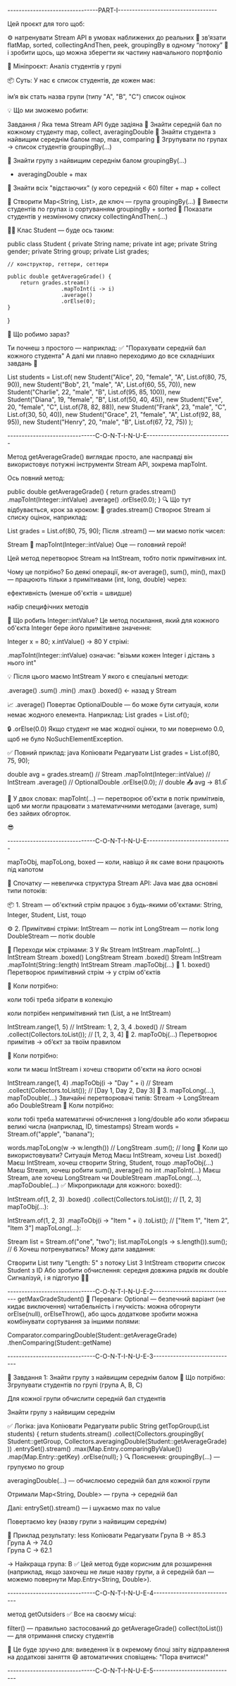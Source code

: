 --------------------------------PART-I-----------------------------------

Цей проєкт для того щоб:

⚙️ натренувати Stream API в умовах наближених до реальних
🧠 зв’язати flatMap, sorted, collectingAndThen, peek, groupingBy в одному “потоку”
💼 і зробити щось, що можна зберегти як частину навчального портфоліо

🎯 Мініпроєкт: Аналіз студентів у групі

📦 Суть:
У нас є список студентів, де кожен має:

ім’я
вік
стать
назва групи (типу "A", "B", "C")
список оцінок

💡 Що ми зможемо робити:

Завдання / Яка тема Stream API буде задіяна
🔹 Знайти середній бал по кожному студенту	map, collect, averagingDouble
🔹 Знайти студента з найвищим середнім балом	map, max, comparing
🔹 Згрупувати по групах → список студентів	groupingBy(...)

🔹 Знайти групу з найвищим середнім балом	groupingBy(...) 
+ averagingDouble + max


🔹 Знайти всіх "відстаючих" (у кого середній < 60)	filter + map + collect

🔹 Створити Map<String, List<Student>>, де ключ — група	groupingBy(...)
🔹 Вивести студентів по групах із сортуванням	groupingBy + sorted
🔹 Показати студентів у незмінному списку	collectingAndThen(...)

👨‍🎓 Клас Student — буде ось таким:

public class Student {
private String name;
private int age;
private String gender;
private String group;
private List<Integer> grades;

    // конструктор, геттери, сеттери

    public double getAverageGrade() {
        return grades.stream()
                     .mapToInt(i -> i)
                     .average()
                     .orElse(0);
    }
}

🔧 Що робимо зараз?

Ти почнеш з простого — наприклад: ✅ "Порахувати середній бал кожного студента"
А далі ми плавно переходимо до все складніших завдань 🧗

List<Student> students = List.of(
new Student("Alice", 20, "female", "A", List.of(80, 75, 90)),
new Student("Bob", 21, "male", "A", List.of(60, 55, 70)),
new Student("Charlie", 22, "male", "B", List.of(95, 85, 100)),
new Student("Diana", 19, "female", "B", List.of(50, 40, 45)),
new Student("Eve", 20, "female", "C", List.of(78, 82, 88)),
new Student("Frank", 23, "male", "C", List.of(30, 50, 40)),
new Student("Grace", 21, "female", "A", List.of(92, 88, 95)),
new Student("Henry", 20, "male", "B", List.of(67, 72, 75))
);

-------------------------------C-O-N-T-I-N-U-E------------------------------

Метод getAverageGrade() виглядає просто, але насправді він використовує 
потужні інструменти Stream API, зокрема mapToInt.

Ось повний метод:

public double getAverageGrade() {
return grades.stream()
.mapToInt(Integer::intValue)
.average()
.orElse(0.0);
}
🔍 Що тут відбувається, крок за кроком:
🧱 grades.stream()
Створює Stream<Integer> зі списку оцінок, наприклад:

List<Integer> grades = List.of(80, 75, 90);
Після .stream() — ми маємо потік чисел:

Stream<Integer>
🔧 mapToInt(Integer::intValue)
Оце — головний герой!

Цей метод перетворює Stream<Integer> на IntStream, 
тобто потік примітивних int.

Чому це потрібно?
Бо деякі операції, як-от average(), sum(), min(), 
max() — працюють тільки з примітивами (int, long, double) через:

ефективність (менше об'єктів = швидше)

набір специфічних методів

📌 Що робить Integer::intValue?
Це метод посилання, який для кожного об'єкта Integer 
бере його примітивне значення:

Integer x = 80;
x.intValue() → 80
У стрімі:

.mapToInt(Integer::intValue)
означає: "візьми кожен Integer і дістань з нього int"

💡 Після цього маємо IntStream
У якого є спеціальні методи:

.average()
.sum()
.min()
.max()
.boxed() ← назад у Stream<Integer>

📈 .average()
Повертає OptionalDouble — бо може бути ситуація, 
коли немає жодного елемента.
Наприклад: List<Integer> grades = List.of();

🔒 .orElse(0.0)
Якщо студент не має жодної оцінки, 
то ми повернемо 0.0, щоб не було NoSuchElementException.

✅ Повний приклад:
java
Копіювати
Редагувати
List<Integer> grades = List.of(80, 75, 90);

double avg = grades.stream()          // Stream<Integer>
.mapToInt(Integer::intValue) // IntStream
.average()                   // OptionalDouble
.orElse(0.0);                // double
📤 avg → 81.6̅

🎯 У двох словах:
mapToInt(...) — перетворює об'єкти в потік примітивів, 
щоб ми могли працювати з математичними методами 
(average, sum) без зайвих обгорток.



😎

-------------------------------C-O-N-T-I-N-U-E------------------------------

mapToObj, mapToLong, boxed — коли,
навіщо й як саме вони працюють під капотом

🧠 Спочатку — невеличка структура Stream API:
Java має два основні типи потоків:

📦 1. Stream<T> — об'єктний стрім
працює з будь-якими об'єктами: String, Integer, Student, List<T>, тощо

⚙ 2. Примітивні стріми:
IntStream — потік int
LongStream — потік long
DoubleStream — потік double

🔄 Переходи між стрімами:
З	У	Як
Stream<Integer>	IntStream	.mapToInt(...)
IntStream	Stream<Integer>	.boxed()
LongStream	Stream<Long>	.boxed()
Stream<String>	IntStream	.mapToInt(String::length)
IntStream	Stream<String>	.mapToObj(...)
🔧 1. boxed()
Перетворює примітивний стрім → у стрім об'єктів

📌 Коли потрібно:

коли тобі треба зібрати в колекцію

коли потрібен непримітивний тип (List<Integer>, а не IntStream)

IntStream.range(1, 5)         // IntStream: 1, 2, 3, 4
.boxed()             // Stream<Integer>
.collect(Collectors.toList());  // [1, 2, 3, 4]
🔧 2. mapToObj(...)
Перетворює примітив → об’єкт за твоїм правилом

📌 Коли потрібно:

коли ти маєш IntStream і хочеш створити об'єкти на його основі

IntStream.range(1, 4)
.mapToObj(i -> "Day " + i)  // Stream<String>
.collect(Collectors.toList());
// [Day 1, Day 2, Day 3]
🔧 3. mapToLong(...), mapToDouble(...)
Звичайні перетворювачі типів:
Stream<T> → LongStream або DoubleStream
📌 Коли потрібно:

коли тобі треба математичні обчислення з long/double
або коли збираєш великі числа (наприклад, ID, timestamps)
Stream<String> words = Stream.of("apple", "banana");

words.mapToLong(w -> w.length())  // LongStream
.sum();                      // long
🧩 Коли що використовувати?
Ситуація	Метод
Маєш IntStream, хочеш List<Integer>	.boxed()
Маєш IntStream, хочеш створити String, Student, тощо	.mapToObj(...)
Маєш Stream<T>, хочеш робити sum(), average() по int	.mapToInt(...)
Маєш Stream<T>, але хочеш LongStream чи DoubleStream	.mapToLong(...), 
.mapToDouble(...)
✅ Мікроприклади для кожного:
boxed():

IntStream.of(1, 2, 3)
.boxed()
.collect(Collectors.toList()); // [1, 2, 3]
mapToObj(...):

IntStream.of(1, 2, 3)
.mapToObj(i -> "Item " + i)
.toList(); // ["Item 1", "Item 2", "Item 3"]
mapToLong(...):

Stream<String> list = Stream.of("one", "two");
list.mapToLong(s -> s.length()).sum(); // 6
Хочеш потренуватись?
Можу дати завдання:

Створити List<String> типу "Length: 5" з потоку List<Integer>
З IntStream створити список Student з ID
Або зробити обчислення: середня довжина рядків як double
Сигналізуй, і я підготую 💪😉

-------------------------------C-O-N-T-I-N-U-E-2-----------------------------
getMaxGradeStudent()
📌 Переваги:
Optional<Student> — безпечний варіант (не кидає виключення)
читабельність і гнучкість: можна обгорнути orElse(null), orElseThrow(), або щось додаткове зробити
можна комбінувати сортування за іншими полями:

Comparator.comparingDouble(Student::getAverageGrade)
.thenComparing(Student::getName)

-------------------------------C-O-N-T-I-N-U-E-3-----------------------------

🔹 Завдання 1: Знайти групу з найвищим середнім балом
🎯 Що потрібно:
Згрупувати студентів по групі (група A, B, C)

Для кожної групи обчислити середній бал студентів

Знайти групу з найвищим середнім

✅ Логіка:
java
Копіювати
Редагувати
public String getTopGroup(List<Student> students) {
return students.stream()
.collect(Collectors.groupingBy(
Student::getGroup,
Collectors.averagingDouble(Student::getAverageGrade)
))
.entrySet().stream()
.max(Map.Entry.comparingByValue())
.map(Map.Entry::getKey)
.orElse(null);
}
🔍 Пояснення:
groupingBy(...) — групуємо по group

averagingDouble(...) — обчислюємо середній бал для кожної групи

Отримали Map<String, Double> — група → середній бал

Далі: entrySet().stream() — і шукаємо max по value

Повертаємо key (назву групи з найвищим середнім)

🧪 Приклад результату:
less
Копіювати
Редагувати
Група B → 85.3  
Група A → 74.0  
Група C → 62.1

→ Найкраща група: B
✅ Цей метод буде корисним для розширення (наприклад,
якщо захочеш не лише назву групи, а й середній бал —
можемо повернути Map.Entry<String, Double>).

-------------------------------C-O-N-T-I-N-U-E-4-----------------------------

метод getOutsiders 
✅ Все на своєму місці:

filter() — правильно застосований до getAverageGrade()
collect(toList()) — для отримання списку студентів

🧠 Це буде зручно для:
виведення їх в окремому блоці звіту
відправлення на додаткові заняття 😄
автоматичних сповіщень: "Пора вчитися!"

-------------------------------C-O-N-T-I-N-U-E-5-----------------------------
